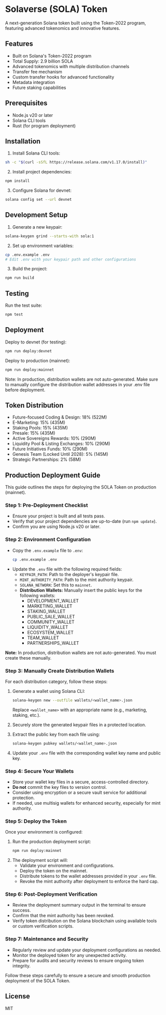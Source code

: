 # Solaverse (SOLA) Token

A next-generation Solana token built using the Token-2022 program, featuring advanced tokenomics and innovative features.

## Features

- Built on Solana's Token-2022 program
- Total Supply: 2.9 billion SOLA
- Advanced tokenomics with multiple distribution channels
- Transfer fee mechanism
- Custom transfer hooks for advanced functionality
- Metadata integration
- Future staking capabilities

## Prerequisites

- Node.js v20 or later
- Solana CLI tools
- Rust (for program deployment)

## Installation

1. Install Solana CLI tools:
```bash
sh -c "$(curl -sSfL https://release.solana.com/v1.17.0/install)"
```

2. Install project dependencies:
```bash
npm install
```

3. Configure Solana for devnet:
```bash
solana config set --url devnet
```

## Development Setup

1. Generate a new keypair:
```bash
solana-keygen grind --starts-with sola:1
```

2. Set up environment variables:
```bash
cp .env.example .env
# Edit .env with your keypair path and other configurations
```

3. Build the project:
```bash
npm run build
```

## Testing

Run the test suite:
```bash
npm test
```

## Deployment

Deploy to devnet (for testing):
```bash
npm run deploy:devnet
```

Deploy to production (mainnet):
```bash
npm run deploy:mainnet
```

Note: In production, distribution wallets are not auto-generated. Make sure to manually configure the distribution wallet addresses in your .env file before deployment.

## Token Distribution

- Future-focused Coding & Design: 18% (522M)
- E-Marketing: 15% (435M)
- Staking Pools: 15% (435M)
- Presale: 15% (435M)
- Active Sovereigns Rewards: 10% (290M)
- Liquidity Pool & Listing Exchanges: 10% (290M)
- Future Initiatives Funds: 10% (290M)
- Genesis Team (Locked Until 2028): 5% (145M)
- Strategic Partnerships: 2% (58M)

## Production Deployment Guide

This guide outlines the steps for deploying the SOLA Token on production (mainnet).

### Step 1: Pre-Deployment Checklist

- Ensure your project is built and all tests pass.
- Verify that your project dependencies are up-to-date (run `npm update`).
- Confirm you are using Node.js v20 or later.

### Step 2: Environment Configuration

- Copy the `.env.example` file to `.env`:
  ```bash
  cp .env.example .env
  ```
- Update the `.env` file with the following required fields:
  - `KEYPAIR_PATH`: Path to the deployer's keypair file.
  - `MINT_AUTHORITY_PATH`: Path to the mint authority keypair.
  - `SOLANA_NETWORK`: Set this to `mainnet`.
  - **Distribution Wallets:** Manually insert the public keys for the following wallets:
    - DEVELOPMENT_WALLET
    - MARKETING_WALLET
    - STAKING_WALLET
    - PUBLIC_SALE_WALLET
    - COMMUNITY_WALLET
    - LIQUIDITY_WALLET
    - ECOSYSTEM_WALLET
    - TEAM_WALLET
    - PARTNERSHIPS_WALLET

**Note:** In production, distribution wallets are not auto-generated. You must create these manually.

### Step 3: Manually Create Distribution Wallets

For each distribution category, follow these steps:

1. Generate a wallet using Solana CLI:
   ```bash
   solana-keygen new --outfile wallets/<wallet_name>.json
   ```
   Replace `<wallet_name>` with an appropriate name (e.g., marketing, staking, etc.).

2. Securely store the generated keypair files in a protected location.

3. Extract the public key from each file using:
   ```bash
   solana-keygen pubkey wallets/<wallet_name>.json
   ```

4. Update your `.env` file with the corresponding wallet key name and public key.

### Step 4: Secure Your Wallets

- Store your wallet key files in a secure, access-controlled directory.
- **Do not** commit the key files to version control.
- Consider using encryption or a secure vault service for additional protection.
- If needed, use multisig wallets for enhanced security, especially for mint authority.

### Step 5: Deploy the Token

Once your environment is configured:

1. Run the production deployment script:
   ```bash
   npm run deploy:mainnet
   ```
2. The deployment script will:
   - Validate your environment and configurations.
   - Deploy the token on the mainnet.
   - Distribute tokens to the wallet addresses provided in your `.env` file.
   - Revoke the mint authority after deployment to enforce the hard cap.

### Step 6: Post-Deployment Verification

- Review the deployment summary output in the terminal to ensure success.
- Confirm that the mint authority has been revoked.
- Verify token distribution on the Solana blockchain using available tools or custom verification scripts.

### Step 7: Maintenance and Security

- Regularly review and update your deployment configurations as needed.
- Monitor the deployed token for any unexpected activity.
- Prepare for audits and security reviews to ensure ongoing token integrity.

Follow these steps carefully to ensure a secure and smooth production deployment of the SOLA Token.

## License

MIT 